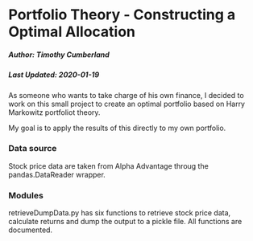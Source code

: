# Portfolio Theory - Constructing a Optimal Allocation
##### Author: Timothy Cumberland
##### Last Updated: 2020-01-19

As someone who wants to take charge of his own finance, I decided to work on this small project to create an optimal portfolio based on Harry Markowitz portfoliot theory.

My goal is to apply the results of this directly to my own portfolio.

### Data source
Stock price data are taken from Alpha Advantage throug the pandas.DataReader wrapper.

### Modules
retrieveDumpData.py has six functions to retrieve stock price data, calculate returns and dump the output to a pickle file. All functions are documented.